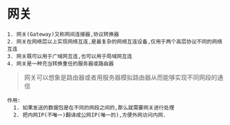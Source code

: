 # 网关

    1. 网关(Gateway)又称网间连接器,协议转换器
    2. 网关在网络层以上实现网络互连,是最复杂的网络互连设备,仅用于两个高层协议不同的网络互连
    3. 网关既可以用于广域网互连,也可以用于局域网互连
    4. 网关是一种充当转换重任的服务器或路由器
>网关可以想象是路由器或者用服务器模拟路由器从而能够实现不同网段的通信

    作用:
      1. 如果发送的数据包是在不同的网段之间的,那么就需要网关进行处理
      2. 把内网IP(不唯一)翻译成公网IP(唯一的),方便外网访问内网.
